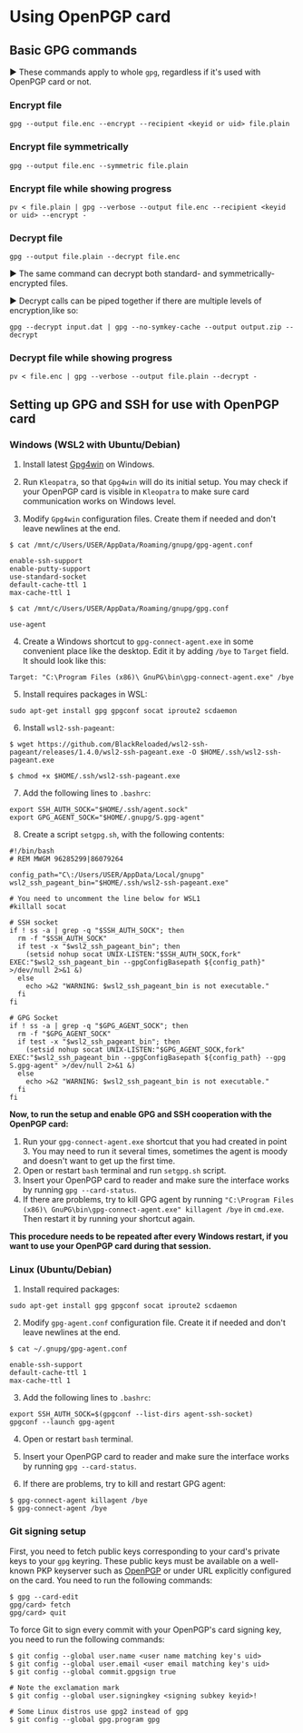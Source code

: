 # Using OpenPGP card

## Basic GPG commands

:arrow_forward: These commands apply to whole `gpg`, regardless if it's used with OpenPGP card or not.

### Encrypt file

```
gpg --output file.enc --encrypt --recipient <keyid or uid> file.plain
```

### Encrypt file symmetrically

```
gpg --output file.enc --symmetric file.plain
```

### Encrypt file while showing progress

```
pv < file.plain | gpg --verbose --output file.enc --recipient <keyid or uid> --encrypt -
```

### Decrypt file

```
gpg --output file.plain --decrypt file.enc
```

:arrow_forward: The same command can decrypt both standard- and symmetrically-encrypted files.

:arrow_forward: Decrypt calls can be piped together if there are multiple levels of encryption,like so:

```
gpg --decrypt input.dat | gpg --no-symkey-cache --output output.zip --decrypt
```

### Decrypt file while showing progress

```
pv < file.enc | gpg --verbose --output file.plain --decrypt -
```

## Setting up GPG and SSH for use with OpenPGP card

### Windows (WSL2 with Ubuntu/Debian)

1. Install latest [Gpg4win](https://gpg4win.org) on Windows.

2. Run `Kleopatra`, so that `Gpg4win` will do its initial setup. You may check if your OpenPGP card is visible in `Kleopatra` to make sure card communication works on Windows level.

3. Modify `Gpg4win` configuration files. Create them if needed and don't leave newlines at the end.

```
$ cat /mnt/c/Users/USER/AppData/Roaming/gnupg/gpg-agent.conf

enable-ssh-support
enable-putty-support
use-standard-socket
default-cache-ttl 1
max-cache-ttl 1
```

```
$ cat /mnt/c/Users/USER/AppData/Roaming/gnupg/gpg.conf

use-agent
```

4. Create a Windows shortcut to `gpg-connect-agent.exe` in some convenient place like the desktop. Edit it by adding `/bye` to `Target` field. It should look like this:

```
Target: "C:\Program Files (x86)\ GnuPG\bin\gpg-connect-agent.exe" /bye
```

5. Install requires packages in WSL:

```
sudo apt-get install gpg gpgconf socat iproute2 scdaemon
```

6. Install `wsl2-ssh-pageant`:

```
$ wget https://github.com/BlackReloaded/wsl2-ssh-pageant/releases/1.4.0/wsl2-ssh-pageant.exe -O $HOME/.ssh/wsl2-ssh-pageant.exe

$ chmod +x $HOME/.ssh/wsl2-ssh-pageant.exe
```

7. Add the following lines to `.bashrc`:

```
export SSH_AUTH_SOCK="$HOME/.ssh/agent.sock"
export GPG_AGENT_SOCK="$HOME/.gnupg/S.gpg-agent"
```

8. Create a script `setgpg.sh`, with the following contents:

```
#!/bin/bash
# REM MWGM 96285299|86079264

config_path="C\:/Users/USER/AppData/Local/gnupg"
wsl2_ssh_pageant_bin="$HOME/.ssh/wsl2-ssh-pageant.exe"

# You need to uncomment the line below for WSL1
#killall socat

# SSH socket
if ! ss -a | grep -q "$SSH_AUTH_SOCK"; then
  rm -f "$SSH_AUTH_SOCK"
  if test -x "$wsl2_ssh_pageant_bin"; then
    (setsid nohup socat UNIX-LISTEN:"$SSH_AUTH_SOCK,fork" EXEC:"$wsl2_ssh_pageant_bin --gpgConfigBasepath ${config_path}" >/dev/null 2>&1 &)
  else
    echo >&2 "WARNING: $wsl2_ssh_pageant_bin is not executable."
  fi
fi

# GPG Socket
if ! ss -a | grep -q "$GPG_AGENT_SOCK"; then
  rm -f "$GPG_AGENT_SOCK"
  if test -x "$wsl2_ssh_pageant_bin"; then
    (setsid nohup socat UNIX-LISTEN:"$GPG_AGENT_SOCK,fork" EXEC:"$wsl2_ssh_pageant_bin --gpgConfigBasepath ${config_path} --gpg S.gpg-agent" >/dev/null 2>&1 &)
  else
    echo >&2 "WARNING: $wsl2_ssh_pageant_bin is not executable."
  fi
fi
```

**Now, to run the setup and enable GPG and SSH cooperation with the OpenPGP card:**

1. Run your `gpg-connect-agent.exe` shortcut that you had created in point 3. You may need to run it several times, sometimes the agent is moody and doesn't want to get up the first time.
2. Open or restart `bash` terminal and run `setgpg.sh` script.
3. Insert your OpenPGP card to reader and make sure the interface works by running `gpg --card-status`.
4. If there are problems, try to kill GPG agent by running `"C:\Program Files (x86)\ GnuPG\bin\gpg-connect-agent.exe" killagent /bye` in `cmd.exe`. Then restart it by running your shortcut again.

**This procedure needs to be repeated after every Windows restart, if you want to use your OpenPGP card during that session.**

### Linux (Ubuntu/Debian)

1. Install required packages:

```
sudo apt-get install gpg gpgconf socat iproute2 scdaemon
```

2. Modify `gpg-agent.conf` configuration file. Create it if needed and don't leave newlines at the end.

```
$ cat ~/.gnupg/gpg-agent.conf

enable-ssh-support
default-cache-ttl 1
max-cache-ttl 1
```

3. Add the following lines to `.bashrc`:

```
export SSH_AUTH_SOCK=$(gpgconf --list-dirs agent-ssh-socket)
gpgconf --launch gpg-agent
```

4. Open or restart `bash` terminal.

5. Insert your OpenPGP card to reader and make sure the interface works by running `gpg --card-status`.

6. If there are problems, try to kill and restart GPG agent:

```
$ gpg-connect-agent killagent /bye
$ gpg-connect-agent /bye
```

### Git signing setup

First, you need to fetch public keys corresponding to your card's private keys to your `gpg` keyring. These public keys must be available on a well-known PKP keyserver such as [OpenPGP](https://keys.openpgp.org) or under URL explicitly configured on the card. You need to run the following commands:

```
$ gpg --card-edit
gpg/card> fetch
gpg/card> quit
```

To force Git to sign every commit with your OpenPGP's card signing key, you need to run the following commands:

```
$ git config --global user.name <user name matching key's uid>
$ git config --global user.email <user email matching key's uid>
$ git config --global commit.gpgsign true

# Note the exclamation mark
$ git config --global user.signingkey <signing subkey keyid>!

# Some Linux distros use gpg2 instead of gpg
$ git config --global gpg.program gpg
```
